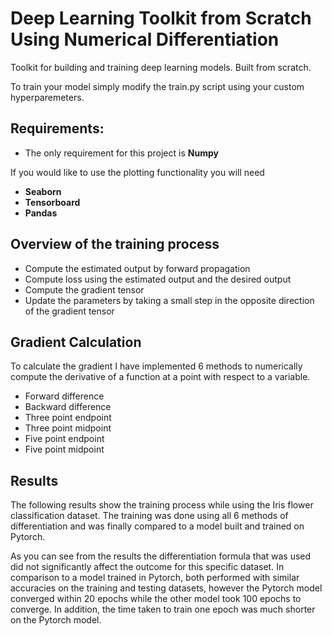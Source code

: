# Deep Learning Toolkit from Scratch Using Numerical Differentiation
Toolkit for building and training deep learning models. Built from scratch.

To train your model simply modify the train.py script using your custom hyperparemeters.

## Requirements:
* The only requirement for this project is **Numpy**

If you would like to use the plotting functionality you will need
* **Seaborn**
* **Tensorboard**
* **Pandas**

## Overview of the training process
* Compute the estimated output by forward propagation
* Compute loss using the estimated output and the desired output
* Compute the gradient tensor
* Update the parameters by taking a small step in the opposite direction of the gradient tensor

## Gradient Calculation
To calculate the gradient I have implemented 6 methods to numerically compute the derivative of a function at a point with respect to a variable.
* Forward difference
* Backward difference
* Three point endpoint 
* Three point midpoint
* Five point endpoint
* Five point midpoint

## Results
The following results show the training process while using the Iris flower classification dataset. The training was done using all 6 methods of differentiation and was finally compared to a model built and trained on Pytorch. 

As you can see from the results the differentiation formula that was used did not significantly affect the outcome for this specific dataset. In comparison to a model trained in Pytorch, both performed with similar accuracies on the training and testing datasets, however the Pytorch model converged within 20 epochs while the other model took 100 epochs to converge. In addition, the time taken to train one epoch was much shorter on the Pytorch model.


